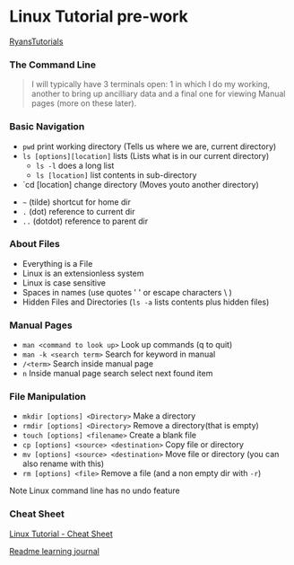 # Linux Tutorial pre-work
[RyansTutorials](https://ryanstutorials.net/linuxtutorial/)

### The Command Line

> I will typically have 3 terminals open: 1 in which I do my working, another to bring up ancilliary data and a final one for viewing Manual pages (more on these later).

### Basic Navigation

- `pwd` print working directory (Tells us where we are, current directory)
- `ls [options][location]` lists (Lists what is in our current directory)
	- `ls -l` does a long list
	- `ls [location]` list contents in sub-directory
- `cd [location] change directory (Moves youto another directory)

+ `~` (tilde) shortcut for home dir
+ `.` (dot) reference to current dir
+ `..` (dotdot) reference to parent dir

### About Files
- Everything is a File
- Linux is an extensionless system
- Linux is case sensitive
- Spaces in names (use quotes ' ' or escape characters \  )
- Hidden Files and Directories (`ls -a` lists contents plus hidden files)

### Manual Pages
- `man <command to look up>` Look up commands (q to quit)
- `man -k <search term>` Search for keyword in manual
- `/<term>` Search inside manual page
- `n` Inside manual page search select next found item

### File Manipulation
- `mkdir [options] <Directory>` Make a directory
- `rmdir [options] <Directory>` Remove a directory(that is empty)
- `touch [options] <filename>` Create a blank file
- `cp [options] <source> <destination>` Copy file or directory
- `mv [options] <source> <destination>` Move file or directory (you can also rename with this)
- `rm [options] <file>` Remove a file (and a non empty dir with `-r`)

Note Linux command line has no undo feature

### Cheat Sheet
[Linux Tutorial - Cheat Sheet](https://ryanstutorials.net/linuxtutorial/cheatsheet.php)

[Readme learning journal](README.md)
